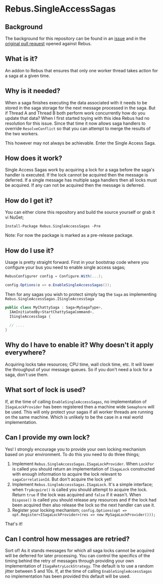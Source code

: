# Rebus.SingleAccessSagas

## Background

The background for this repository can be found in an [issue](https://github.com/rebus-org/Rebus/issues/341) and in the [original pull request](https://github.com/rebus-org/Rebus/pull/632) opened against Rebus.

## What is it?

An addon to Rebus that ensures that only one worker thread takes action for a saga at a given time.

## Why is it needed?

When a saga finishes executing the data associated with it needs to be stored in the saga storage for the next message processed in the saga. But if Thread A and Thread B both perform work concurrently how do you update that data? When I first started toying with this idea Rebus had no resolution for this issue. Since that time it now allows saga handlers to override `ResolveConflict` so that you can attempt to merge the results of the two workers.

This however may not always be achievable. Enter the Single Access Saga.

## How does it work?

Single Access Sagas work by acquiring a lock for a saga before the saga's handler is executed. If the lock cannot be acquired then the message is deferred. If a single message has multiple saga handlers then all locks must be acquired. If any can not be acquired then the message is deferred.

## How do I get it?

You can either clone this repository and build the source yourself or grab it vi NuGet;

```
Install-Package Rebus.SingleAccessSagas -Pre
```

Note: For now the package is marked as a pre-release package.

## How do I use it?

Usage is pretty straight forward. First in your bootstrap code where you configure your bus you need to enable single access sagas;

```C#
RebusConfigurer config = Configure.With(...);

config.Options(o => o.EnableSingleAccessSagas());
```

Then for any sagas you wish to protect simply tag the `Saga` as implementing `Rebus.SingleAccessSagas.ISingleAccessSaga`

```C#
public class MyChattySaga : Saga<MySagaType>,
  IAmInitiatedBy<StartChattySagaCommand>,
  ISingleAccessSaga {
  
  // ....
}
```

## Why do I have to enable it? Why doesn't it apply everywhere?

Acquiring locks take resources; CPU time, wall clock time, etc. It will lower the throughput of your message queues. So if you don't need a lock for a saga, don't use them.

## What sort of lock is used?

If, at the time of calling `EnableSingleAccessSagas`, no implementation of `ISagaLockProvider` has been registered then a machine wide `Semaphore` will be used. This will only protect your sagas if all worker threads are running on the same machine. Which is unlikely to be the case in a real world implementation.

## Can I provide my own lock?

Yes! I strongly encourage you to provide your own locking mechanism based on your environment. To do this you need to do three things;
  1. Implement `Rebus.SingleAccessSagas.ISagaLockProvider`. When `LockFor` is called you should return an implementation of `ISagaLock` constructed with enough information to acquire the lock relevant to `sagaCorrelationId`. But don't acquire the lock yet!
  1. Implement `Rebus.SingleAccessSagas.ISagaLock`. It's a simple interface; when `TryAcquire()` is called you should attempt to acquire the lock. Return `true` if the lock was acquired and `false` if it wasn't. When `Dispose()` is called you should release any resources and if the lock had been acquired then also release the lock so the next handler can use it.
  1. Register your locking mechanism; ```config.Options(opt => opt.Register<ISagaLockProvider>(res => new MySagaLockProvider()));```
  
That's it!

## Can I control how messages are retried?

Sort of! As it stands messages for which all saga locks cannot be acquired will be deferred for later processing. You can control the specifics of the timing behind the retry of messages through providing your own implementation of `ISagaRetryLockStrategy`. The default is to use a random jitter between 5 and 10s. If, at the time of calling `EnableSingleAccessSagas` no implementation has been provided this default will be used.